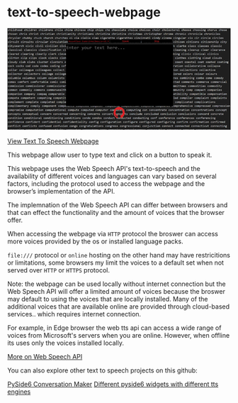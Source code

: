# text-to-speech-webpage
<img src="webscreen.png">

<a href="https://ip-repo.github.io/text-to-speech-webpage/">View Text To Speech Webpage</a>

This webpage allow user to type text and click on a button to speak it.

This webpage uses the Web Speech API's text-to-speech and the availability of different voices and languages can vary based on several factors, including the protocol used to access the webpage and the browser’s implementation of the API.

The implemnation of the Web Speech API can differ between browsers and that can effect the functionality and the amount of voices that the browser offer.

When accessing the webpage via `HTTP` protocol the broswer can access more voices provided by the os or installed language packs.

`file:///` protocol or `online` hosting on the other hand may have restricitions or limitations, some browsers my limit the voices to a default set when not served over `HTTP` or `HTTPS` protocol.

Note: the webpage can be used locally without internet connection but the Web Speech API will offer a limited amount of voices because the broswer may default to using the voices that are locally installed.
Many of the additional voices that are available online are provided through cloud-based services.. which requires internet connection.

For example, in Edge browser the web tts api can access a wide range of voices from Microsoft's servers when you are online. However, when offline its uses only the voices installed locally. 

<a href="https://developer.mozilla.org/en-US/docs/Web/API/Web_Speech_API/Using_the_Web_Speech_API">More on Web Speech API</a>

You can also explore other text to speech projects on this github:

<a href="https://github.com/ip-repo/conversation-maker/blob/main/README.md">PySide6 Conversation Maker</a>
<a href="https://github.com/ip-repo/guides/blob/main/example-tts-pyside6/example-tts-pyside6.md">Different pyside6 widgets with different tts engines</a>
